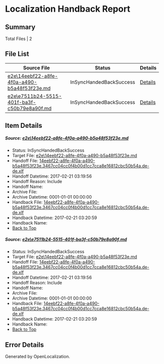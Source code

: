 # <a name='report-top'></a> Localization Handback Report

## Summary
 Total Files | 2

## File List
 Source File | Status | Details 
 ----------- | ------ | ------- 
 [e2e\14eebf22-a8fe-4f0a-a490-b5a48f53f23e.md](https://github.com/OpenLocalizationTestOrg/ol-test4/blob/664f379bf83fd73dac119c997eb065626b0866d2/e2e/14eebf22-a8fe-4f0a-a490-b5a48f53f23e.md) | InSyncHandedBackSuccess | [Details](#d2276f473dcba9a82599f7994b7b27918d7ca7dd1)
 [e2e\e7511b24-5515-401f-ba3f-c50b79e8a90f.md](https://github.com/OpenLocalizationTestOrg/ol-test4/blob/664f379bf83fd73dac119c997eb065626b0866d2/e2e/e7511b24-5515-401f-ba3f-c50b79e8a90f.md) | InSyncHandedBackSuccess | [Details](#d2276f473dcba9a82599f7994b7b27918d7ca7dd4)

## Item Details
##### <a name='d2276f473dcba9a82599f7994b7b27918d7ca7dd1'></a> Source: [e2e\14eebf22-a8fe-4f0a-a490-b5a48f53f23e.md](https://github.com/OpenLocalizationTestOrg/ol-test4/blob/664f379bf83fd73dac119c997eb065626b0866d2/e2e/14eebf22-a8fe-4f0a-a490-b5a48f53f23e.md)
* Status: InSyncHandedBackSuccess
* Target File: [e2e\14eebf22-a8fe-4f0a-a490-b5a48f53f23e.md](https://github.com/OpenLocalizationTestOrg/ol-test4-dede/blob/6d72e05f33020f155eacf4744c4f00d0cadc2f67/e2e/14eebf22-a8fe-4f0a-a490-b5a48f53f23e.md)
* Handoff File: [14eebf22-a8fe-4f0a-a490-b5a48f53f23e.3467cc04cc0f4b00d1cc7cca8e16812cbc50b54a.de-de.xlf](https://github.com/OpenLocalizationTestOrg/ol-test4-handoff/blob/8fc963635a80a01e84b070f7a7abfa7af6926192/ol-handoff/OpenLocalizationTestOrg/ol-test4-dede/xinjiang/ht/14eebf22-a8fe-4f0a-a490-b5a48f53f23e.3467cc04cc0f4b00d1cc7cca8e16812cbc50b54a.de-de.xlf)
* Handoff Datetime: 2017-02-21 03:19:56
* Handoff Reason: Include
* Handoff Name: 
* Archive File: 
* Archive Datetime: 0001-01-01 00:00:00
* Handback File: [14eebf22-a8fe-4f0a-a490-b5a48f53f23e.3467cc04cc0f4b00d1cc7cca8e16812cbc50b54a.de-de.xlf](https://github.com/OpenLocalizationTestOrg/ol-test4-handback/blob/e5c482276d752095ee923dbb9727b5f6aa94ee73/ol-handback/OpenLocalizationTestOrg/ol-test4-dede/xinjiang/ht/14eebf22-a8fe-4f0a-a490-b5a48f53f23e.3467cc04cc0f4b00d1cc7cca8e16812cbc50b54a.de-de.xlf)
* Handback Datetime: 2017-02-21 03:20:59
* Handback Name: 
* [Back to Top](#report-top)

##### <a name='d2276f473dcba9a82599f7994b7b27918d7ca7dd4'></a> Source: [e2e\e7511b24-5515-401f-ba3f-c50b79e8a90f.md](https://github.com/OpenLocalizationTestOrg/ol-test4/blob/664f379bf83fd73dac119c997eb065626b0866d2/e2e/e7511b24-5515-401f-ba3f-c50b79e8a90f.md)
* Status: InSyncHandedBackSuccess
* Target File: [e2e\14eebf22-a8fe-4f0a-a490-b5a48f53f23e.md](https://github.com/OpenLocalizationTestOrg/ol-test4-dede/blob/6d72e05f33020f155eacf4744c4f00d0cadc2f67/e2e/14eebf22-a8fe-4f0a-a490-b5a48f53f23e.md)
* Handoff File: [14eebf22-a8fe-4f0a-a490-b5a48f53f23e.3467cc04cc0f4b00d1cc7cca8e16812cbc50b54a.de-de.xlf](https://github.com/OpenLocalizationTestOrg/ol-test4-handoff/blob/8fc963635a80a01e84b070f7a7abfa7af6926192/ol-handoff/OpenLocalizationTestOrg/ol-test4-dede/xinjiang/ht/14eebf22-a8fe-4f0a-a490-b5a48f53f23e.3467cc04cc0f4b00d1cc7cca8e16812cbc50b54a.de-de.xlf)
* Handoff Datetime: 2017-02-21 03:19:56
* Handoff Reason: Include
* Handoff Name: 
* Archive File: 
* Archive Datetime: 0001-01-01 00:00:00
* Handback File: [14eebf22-a8fe-4f0a-a490-b5a48f53f23e.3467cc04cc0f4b00d1cc7cca8e16812cbc50b54a.de-de.xlf](https://github.com/OpenLocalizationTestOrg/ol-test4-handback/blob/e5c482276d752095ee923dbb9727b5f6aa94ee73/ol-handback/OpenLocalizationTestOrg/ol-test4-dede/xinjiang/ht/14eebf22-a8fe-4f0a-a490-b5a48f53f23e.3467cc04cc0f4b00d1cc7cca8e16812cbc50b54a.de-de.xlf)
* Handback Datetime: 2017-02-21 03:20:59
* Handback Name: 
* [Back to Top](#report-top)


## Error Details

Generated by OpenLocalization.
